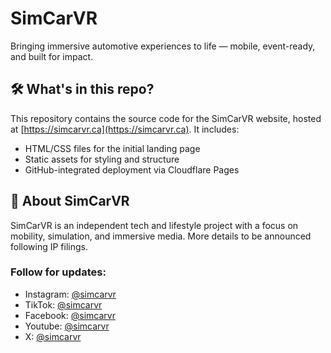 # SimCarVR

Bringing immersive automotive experiences to life — mobile, event-ready, and built for impact.

## 🛠️ What's in this repo?

This repository contains the source code for the SimCarVR website, hosted at [https://simcarvr.ca](https://simcarvr.ca). It includes:

- HTML/CSS files for the initial landing page
- Static assets for styling and structure
- GitHub-integrated deployment via Cloudflare Pages

## 📌 About SimCarVR

SimCarVR is an independent tech and lifestyle project with a focus on mobility, simulation, and immersive media. More details to be announced following IP filings.

### Follow for updates:
- Instagram: [@simcarvr](https://instagram.com/simcarvr)
- TikTok: [@simcarvr](https://tiktok.com/@simcarvr)
- Facebook: [@simcarvr](https://www.facebook.com/SimCarVR)
- Youtube: [@simcarvr](https://www.youtube.com/@SimCarVR)
- X: [@simcarvr](https://x.com/SimCarVR)